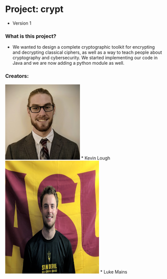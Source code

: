 # Project: crypt #
* Version 1

### What is this project? ###

* We wanted to design a complete cryptographic toolkit for encrypting and decrypting classical ciphers, as well as a way to teach people about cryptography and cybersecurity. We started implementing our code in Java and we are now adding a python module as well.


### Creators: ###
<img src="kevin.jpg">
* Kevin Lough
<img src="luke.jpg" width="300" height="360">
* Luke Mains
